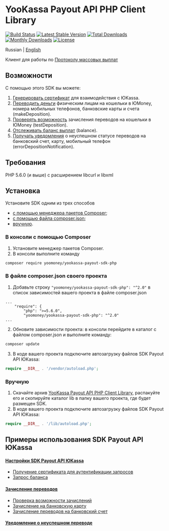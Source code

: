 # YooKassa Payout API PHP Client Library

[![Build Status](https://travis-ci.org/yoomoney/yookassa-payout-sdk-php.svg?branch=master)](https://travis-ci.org/yoomoney/yookassa-payout-sdk-php)
[![Latest Stable Version](https://poser.pugx.org/yoomoney/yookassa-payout-sdk-php/v/stable)](https://packagist.org/packages/yoomoney/yookassa-payout-sdk-php)
[![Total Downloads](https://poser.pugx.org/yoomoney/yookassa-payout-sdk-php/downloads)](https://packagist.org/packages/yoomoney/yookassa-payout-sdk-php)
[![Monthly Downloads](https://poser.pugx.org/yoomoney/yookassa-payout-sdk-php/d/monthly)](https://packagist.org/packages/yoomoney/yookassa-payout-sdk-php)
[![License](https://poser.pugx.org/yoomoney/yookassa-payout-sdk-php/license)](https://packagist.org/packages/yoomoney/yookassa-payout-sdk-php)

Russian | [English](README.en.md)

Клиент для работы по [Протоколу массовых выплат](https://yookassa.ru/docs/payouts/api/using-api/basics)

## Возможности
С помощью этого SDK вы можете:
1. [Генерировать сертификат](https://yookassa.ru/docs/payment-solution/supplementary/security) для взаимодействия с ЮKassa.
2. [Переводить деньги](https://yookassa.ru/docs/payouts/api/make-deposition/basics) физическим лицам на кошельки в ЮMoney, номера мобильных телефонов, банковские карты и счета (makeDeposition).
3. [Проверять возможность](https://yookassa.ru/docs/payouts/api/make-deposition/basics#test-deposition) зачисления переводов на кошельки в ЮMoney (testDeposition).
3. [Отслеживать баланс выплат](https://yookassa.ru/docs/payouts/api/balance) (balance).
3. [Получать уведомления](https://yookassa.ru/docs/payouts/api/error-deposition-notification) о неуспешном статусе переводов на банковский счет, карту, мобильный телефон (errorDepositionNotification).

## Требования
PHP 5.6.0 (и выше) с расширением libcurl и libxml

## Установка
Установите SDK одним из трех способов
- [с помощью менеджера пакетов Composer](#в-консоли-с-помощью-composer);
- [с помощью файла composer.json](#в-файле-composerjson-своего-проекта);
- [вручную](#вручную).

### В консоли с помощью Composer
1. Установите менеджер пакетов Composer.
2. В консоли выполните команду
```bash
composer require yoomoney/yookassa-payout-sdk-php
```

### В файле composer.json своего проекта
1. Добавьте строку `"yoomoney/yookassa-payout-sdk-php": "^2.0"` в список зависимостей вашего проекта в файле composer.json
```
...
    "require": {
        "php": ">=5.6.0",
        "yoomoney/yookassa-payout-sdk-php": "^2.0"
...
```
2. Обновите зависимости проекта: в консоли перейдите в каталог с файлом composer.json и выполните команду:
```bash
composer update
```
3. В коде вашего проекта подключите автозагрузку файлов SDK Payout API ЮKassa:
```php
require __DIR__ . '/vendor/autoload.php';
```

### Вручную
1. Скачайте архив [YooKassa Payout API PHP Client Library](https://github.com/yoomoney/yookassa-payout-sdk-php/archive/master.zip), распакуйте его и скопируйте каталог lib в папку вашего проекта, где будет размещен SDK.
2. В коде вашего проекта подключите автозагрузку файлов SDK Payout API ЮKassa:
```php
require __DIR__ . '/lib/autoload.php'; 
```

## Примеры использования SDK Payout API ЮKassa

#### [Настройки SDK Payout API ЮKassa](docs/examples/01-configuration.md)
* [Получение сертификата для аутентификации запросов](docs/examples/01-configuration.md#Получение-сертификата-для-аутентификации-запросов)
* [Запрос баланса](docs/examples/01-configuration.md#Запрос-баланса)

#### [Зачисление переводов](docs/examples/02-depositions.md)
* [Проверка возможности зачислений](docs/examples/02-depositions.md#Проверка-возможности-зачислений)
* [Зачисление на банковскую карту](docs/examples/02-depositions.md#Зачисление-на-банковскую-карту)
* [Зачисление переводов на банковский счет](docs/examples/02-depositions.md#Зачисление-переводов-на-банковский-счет)

#### [Уведомление о неуспешном переводе](docs/examples/03-notifications.md)

